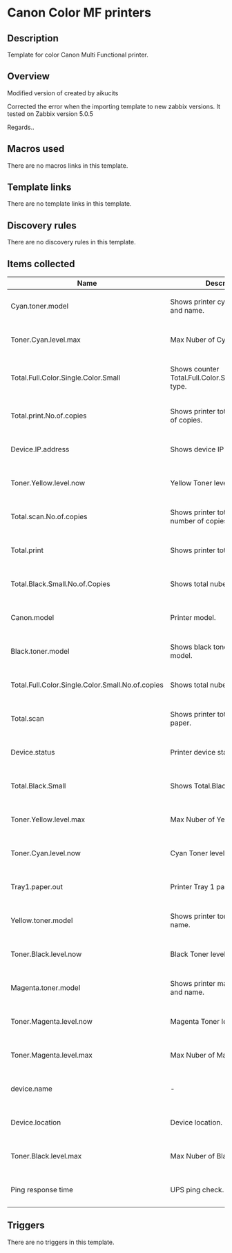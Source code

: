 # Canon Color MF printers

## Description

Template for color Canon Multi Functional printer.

## Overview

Modified version of created by aikucits


Corrected the error when the importing template to new zabbix versions. It tested on Zabbix version 5.0.5


Regards..



## Macros used

There are no macros links in this template.

## Template links

There are no template links in this template.

## Discovery rules

There are no discovery rules in this template.

## Items collected

|Name|Description|Type|Key and additional info|
|----|-----------|----|----|
|Cyan.toner.model|<p>Shows printer cyan toner model and name.</p>|`SNMP agent`|Cyan.toner.model<p>Update: 10800</p>|
|Toner.Cyan.level.max|<p>Max Nuber of Cyan toner.</p>|`SNMP agent`|Toner.Cyan.level.max<p>Update: 10800</p>|
|Total.Full.Color.Single.Color.Small|<p>Shows counter Total.Full.Color.Single.Color.Small type.</p>|`SNMP agent`|Total.Full.Color.Single.Color.Small<p>Update: 10800</p>|
|Total.print.No.of.copies|<p>Shows printer total printed nuber of copies.</p>|`SNMP agent`|Total.print.No.of.copies<p>Update: 300</p>|
|Device.IP.address|<p>Shows device IP address</p>|`SNMP agent`|Device.IP.address<p>Update: 10800</p>|
|Toner.Yellow.level.now|<p>Yellow Toner level now.</p>|`SNMP agent`|Toner.Yellow.level.now<p>Update: 100</p>|
|Total.scan.No.of.copies|<p>Shows printer total scaned number of copies.</p>|`SNMP agent`|Total.scan.No.of.copies<p>Update: 300</p>|
|Total.print|<p>Shows printer total printer paper.</p>|`SNMP agent`|Total.print<p>Update: 10800</p>|
|Total.Black.Small.No.of.Copies|<p>Shows total nuber of copies.</p>|`SNMP agent`|Total.Black.Small.No.of.Copies<p>Update: 300</p>|
|Canon.model|<p>Printer model.</p>|`SNMP agent`|Canon.model<p>Update: 10800</p>|
|Black.toner.model|<p>Shows black toner name and model.</p>|`SNMP agent`|Black.toner.model<p>Update: 10800</p>|
|Total.Full.Color.Single.Color.Small.No.of.copies|<p>Shows total nuber of copies.</p>|`SNMP agent`|Total.Full.Color.Single.Color.Small.No.of.copies<p>Update: 300</p>|
|Total.scan|<p>Shows printer total scaned paper.</p>|`SNMP agent`|Total.scan<p>Update: 10800</p>|
|Device.status|<p>Printer device status.</p>|`SNMP agent`|Device.status<p>Update: 60</p>|
|Total.Black.Small|<p>Shows Total.Black.Small type.</p>|`SNMP agent`|Total.Black.Small<p>Update: 10800</p>|
|Toner.Yellow.level.max|<p>Max Nuber of Yellow toner.</p>|`SNMP agent`|Toner.Yellow.level.max<p>Update: 10800</p>|
|Toner.Cyan.level.now|<p>Cyan Toner level now.</p>|`SNMP agent`|Toner.Cyan.level.now<p>Update: 100</p>|
|Tray1.paper.out|<p>Printer Tray 1 paper out.</p>|`SNMP agent`|Tray1.paper.out<p>Update: 60</p>|
|Yellow.toner.model|<p>Shows printer toner model and name.</p>|`SNMP agent`|Yellow.toner.model<p>Update: 10800</p>|
|Toner.Black.level.now|<p>Black Toner level now.</p>|`SNMP agent`|Toner.Black.level.now<p>Update: 100</p>|
|Magenta.toner.model|<p>Shows printer magenta model and name.</p>|`SNMP agent`|Magenta.toner.model<p>Update: 10800</p>|
|Toner.Magenta.level.now|<p>Magenta Toner level now.</p>|`SNMP agent`|Toner.Magenta.level.now<p>Update: 100</p>|
|Toner.Magenta.level.max|<p>Max Nuber of Magenta toner.</p>|`SNMP agent`|Toner.Magenta.level.max<p>Update: 10800</p>|
|device.name|<p>-</p>|`SNMP agent`|device.name<p>Update: 10800</p>|
|Device.location|<p>Device location.</p>|`SNMP agent`|Device.location<p>Update: 10800</p>|
|Toner.Black.level.max|<p>Max Nuber of Black toner.</p>|`SNMP agent`|Toner.Black.level.max<p>Update: 10800</p>|
|Ping response time|<p>UPS ping check.</p>|`Simple check`|icmppingsec[, , , , ,]<p>Update: 60</p>|


## Triggers

There are no triggers in this template.

